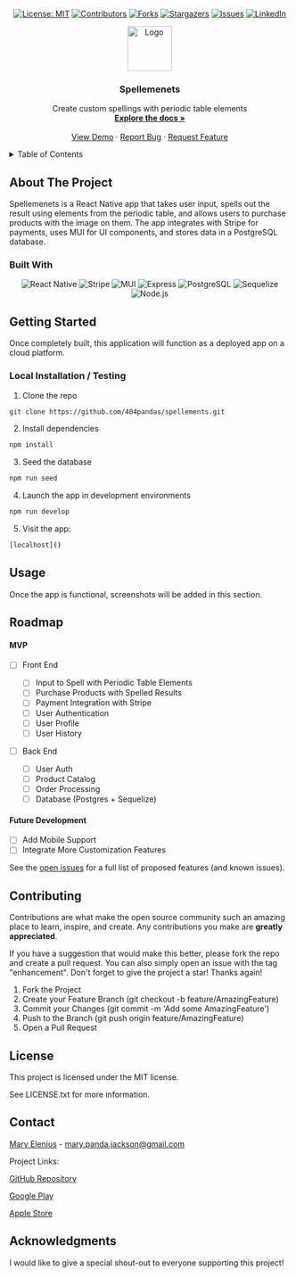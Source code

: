 <div align="center">

  <!-- Add badges using the following format: -->
  <!-- ![Name](urlToShieldHere)(urlToGithubHere) -->

[![License: MIT](https://img.shields.io/badge/License-MIT-yellow.svg)](https://opensource.org/licenses/MIT)
[![Contributors](https://img.shields.io/github/contributors/404pandas/spellements.svg?style=plastic&logo=appveyor)](https://github.com/404pandas/spellements/graphs/contributors)
[![Forks](https://img.shields.io/github/forks/404pandas/spellements.svg?style=plastic&logo=appveyor)](https://github.com/404pandas/spellements/network/members)
[![Stargazers](https://img.shields.io/github/stars/404pandas/spellements.svg?style=plastic&logo=appveyor)](https://github.com/404pandas/spellements/stargazers)
[![Issues](https://img.shields.io/github/issues/404pandas/spellements.svg?style=plastic&logo=appveyor)](https://github.com/404pandas/spellements/issues)
[![LinkedIn](https://img.shields.io/badge/-LinkedIn-black.svg?style=plastic&logo=appveyor&logo=linkedin&colorB=555)](https://linkedin.com/in/404pandas)

</div>

<!-- PROJECT LOGO -->

<div align="center">
  <a href="https://github.com/404pandas/spellements">
    <img src="./client/src/assets/images/spellements-logo.png" alt="Logo" width="80" height="80">
  </a>

  <h3 align="center">Spellemenets</h3>

  <p align="center">
    Create custom spellings with periodic table elements <br />
    <a href="https://github.com/404pandas/spellements"><strong>Explore the docs »</strong></a>
    <br />
    <br />
    <a href="https://github.com/404pandas/spellements">View Demo</a>
    ·
    <a href="https://github.com/404pandas/spellements/issues">Report Bug</a>
    ·
    <a href="https://github.com/404pandas/spellements/issues">Request Feature</a>
  </p>
</div>

<!-- TABLE OF CONTENTS -->
<details>
  <summary>Table of Contents</summary>
  <ol>
    <li>
      <a href="#about-the-project">About The Project</a>
      <ul>
        <li><a href="#built-with">Built With</a></li>
      </ul>
    </li>
    <li>
      <a href="#getting-started">Getting Started</a>
      <ul>
        <li><a href="#installation">Installation</a></li>
      </ul>
    </li>
    <li><a href="#usage">Usage</a></li>
    <li><a href="#roadmap">Roadmap</a></li>
    <li><a href="#contributing">Contributing</a></li>
    <li><a href="#license">License</a></li>
    <li><a href="#contact">Contact</a></li>
    <li><a href="#acknowledgments">Acknowledgments</a></li>
  </ol>
</details>

<!-- ABOUT THE PROJECT -->

## About The Project

Spellemenets is a React Native app that takes user input, spells out the result using elements from the periodic table, and allows users to purchase products with the image on them. The app integrates with Stripe for payments, uses MUI for UI components, and stores data in a PostgreSQL database.

### Built With

<div align="center">

![React Native](https://img.shields.io/badge/React%20Native-000000?style=plastic&logo=react&logoColor=61DAFB&link=https://reactnative.dev/docs/getting-started)
![Stripe](https://img.shields.io/badge/Stripe-6772E5?style=plastic&logo=stripe&logoColor=white&link=https://stripe.com/docs)
![MUI](https://img.shields.io/badge/MUI-007FFF?style=plastic&logo=mui&logoColor=white&link=https://mui.com/getting-started/)
![Express](https://img.shields.io/badge/Express-000000?style=plastic&logo=express&logoColor=white&link=https://expressjs.com/)
![PostgreSQL](https://img.shields.io/badge/PostgreSQL-336791?style=plastic&logo=postgresql&logoColor=white&link=https://www.postgresql.org/docs/)
![Sequelize](https://img.shields.io/badge/Sequelize-52B0B2?style=plastic&logo=sequelize&logoColor=white&link=https://sequelize.org/)
![Node.js](https://img.shields.io/badge/Node.js-339933?style=plastic&logo=node.js&logoColor=white&link=https://nodejs.org/en/docs/)

</div>

<!-- GETTING STARTED -->

## Getting Started

Once completely built, this application will function as a deployed app on a cloud platform.

### Local Installation / Testing

<!-- TODO- edit once I know how to run the app -->

1. Clone the repo

```bash
git clone https://github.com/404pandas/spellements.git
```

2. Install dependencies

```bash
npm install
```

3. Seed the database

```bash
npm run seed
```

4. Launch the app in development environments

```bash
npm run develop
```

5. Visit the app:

```bash
[localhost]()
```

<!-- USAGE EXAMPLES -->

## Usage

Once the app is functional, screenshots will be added in this section.

<!-- ROADMAP -->

## Roadmap

#### MVP

- [ ] Front End

  - [ ] Input to Spell with Periodic Table Elements
  - [ ] Purchase Products with Spelled Results
  - [ ] Payment Integration with Stripe
  - [ ] User Authentication
  - [ ] User Profile
  - [ ] User History

- [ ] Back End
  - [ ] User Auth
  - [ ] Product Catalog
  - [ ] Order Processing
  - [ ] Database (Postgres + Sequelize)

#### Future Development

- [ ] Add Mobile Support
- [ ] Integrate More Customization Features

See the [open issues](https://github.com/404pandas/spellements/issues) for a full list of proposed features (and known issues).

<!-- CONTRIBUTING -->

## Contributing

Contributions are what make the open source community such an amazing place to learn, inspire, and create. Any contributions you make are **greatly appreciated**.

If you have a suggestion that would make this better, please fork the repo and create a pull request. You can also simply open an issue with the tag "enhancement".
Don't forget to give the project a star! Thanks again!

1. Fork the Project
2. Create your Feature Branch (git checkout -b feature/AmazingFeature)
3. Commit your Changes (git commit -m 'Add some AmazingFeature')
4. Push to the Branch (git push origin feature/AmazingFeature)
5. Open a Pull Request

<!-- LICENSE -->

## License

This project is licensed under the MIT license.

See LICENSE.txt for more information.

<!-- CONTACT -->

## Contact

[Mary Elenius](https://www.maryelenius.com/) - mary.panda.jackson@gmail.com

Project Links:

[GitHub Repository](https://github.com/404pandas/spellements)

[Google Play](https://www.github.com/404pandas/spellements)

[Apple Store](https://www.github.com/404pandas/spellements)

<!-- ACKNOWLEDGMENTS -->

## Acknowledgments

I would like to give a special shout-out to everyone supporting this project!
